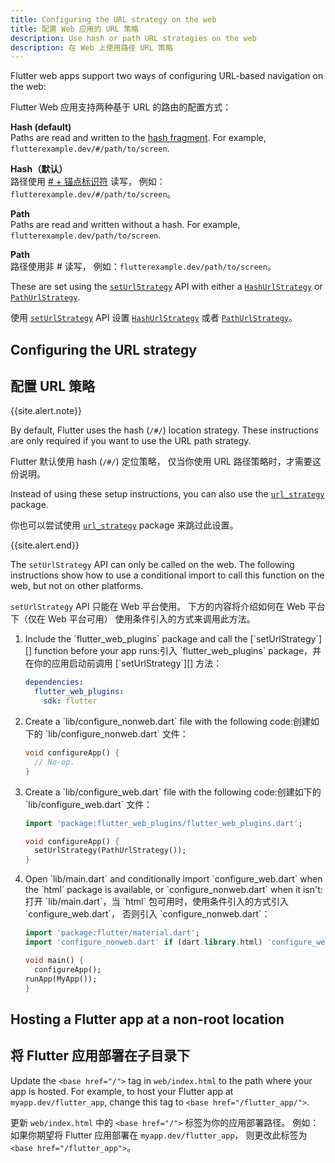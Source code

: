 ```yaml
---
title: Configuring the URL strategy on the web
title: 配置 Web 应用的 URL 策略
description: Use hash or path URL strategies on the web
description: 在 Web 上使用路径 URL 策略
---
```


Flutter web apps support two ways of configuring
URL-based navigation on the web:

Flutter Web 应用支持两种基于 URL 的路由的配置方式：

**Hash (default)**
<br> Paths are read and written to the [hash fragment][].
  For example, `flutterexample.dev/#/path/to/screen`.
  
**Hash（默认）**
<br> 路径使用 [# + 锚点标识符][hash fragment] 读写，
  例如：`flutterexample.dev/#/path/to/screen`。

**Path**
<br> Paths are read and written without a hash. For example,
  `flutterexample.dev/path/to/screen`.
  
**Path**
<br> 路径使用非 # 读写，
  例如：`flutterexample.dev/path/to/screen`。
  
These are set using the [`setUrlStrategy`][] API with
either a [`HashUrlStrategy`][] or [`PathUrlStrategy`][].

使用 [`setUrlStrategy`][] API 设置
[`HashUrlStrategy`][] 或者 [`PathUrlStrategy`][]。
  
## Configuring the URL strategy

## 配置 URL 策略

{{site.alert.note}}

  By default, Flutter uses the hash (`/#/`) location strategy.
  These instructions are only required if you want to use
  the URL path strategy.
  
  Flutter 默认使用 hash (`/#/`) 定位策略，
  仅当你使用 URL 路径策略时，才需要这份说明。

  Instead of using these setup instructions,
  you can also use the [`url_strategy`][] package.
  
  你也可以尝试使用 [`url_strategy`][] package 来跳过此设置。
  
{{site.alert.end}}

The `setUrlStrategy` API can only be called on the web.
The following instructions show how to use a conditional
import to call this function on the web,
but not on other platforms.

`setUrlStrategy` API 只能在 Web 平台使用。
下方的内容将介绍如何在 Web 平台下（仅在 Web 平台可用）
使用条件引入的方式来调用此方法。

<ol markdown="1">
<li markdown="1"><span>Include the `flutter_web_plugins` package and call the
   [`setUrlStrategy`][] function before your app runs:</span><span>引入 `flutter_web_plugins` package，并在你的应用启动前调用 [`setUrlStrategy`][] 方法：</span>

  ```yaml
  dependencies:
    flutter_web_plugins:
      sdk: flutter
  ```
</li>

<li markdown="1"><span>Create a `lib/configure_nonweb.dart` file with the
   following code:</span><span>创建如下的 `lib/configure_nonweb.dart` 文件：</span>

  ```dart
  void configureApp() {
    // No-op.
  }
  ```
</li>

<li markdown="1"><span>Create a `lib/configure_web.dart` file with the
   following code:</span><span>创建如下的 `lib/configure_web.dart` 文件：</span>

  <!--skip-->
  ```dart
  import 'package:flutter_web_plugins/flutter_web_plugins.dart';

  void configureApp() {
    setUrlStrategy(PathUrlStrategy());
  }
  ```
</li>

<li markdown="1"><div>Open `lib/main.dart` and conditionally import
   `configure_web.dart` when the `html` package
   is available, or `configure_nonweb.dart` when it isn't:</div><div>
   打开 `lib/main.dart`，当 `html` 包可用时，使用条件引入的方式引入 `configure_web.dart`，
   否则引入 `configure_nonweb.dart`：</div>

  <!--skip-->
  ```dart
  import 'package:flutter/material.dart';
  import 'configure_nonweb.dart' if (dart.library.html) 'configure_web.dart';

  void main() {
    configureApp();
  runApp(MyApp());
  }
  ```
</li>
</ol>

## Hosting a Flutter app at a non-root location

## 将 Flutter 应用部署在子目录下

Update the `<base href="/">` tag in `web/index.html`
to the path where your app is hosted.
For example, to host your Flutter app at
`myapp.dev/flutter_app`, change
this tag to `<base href="/flutter_app/">`.

更新 `web/index.html` 中的 `<base href="/">` 标签为你的应用部署路径。
例如：如果你期望将 Flutter 应用部署在 `myapp.dev/flutter_app`，
则更改此标签为 `<base href="/flutter_app">`。


[hash fragment]: https://en.wikipedia.org/wiki/Uniform_Resource_Locator#Syntax
[`HashUrlStrategy`]: {{site.api}}/flutter/flutter_web_plugins/HashUrlStrategy-class.html
[`PathUrlStrategy`]: {{site.api}}/flutter/flutter_web_plugins/PathUrlStrategy-class.html
[`setUrlStrategy`]: {{site.api}}/flutter/flutter_web_plugins/setUrlStrategy.html
[`url_strategy`]: {{site.pub-pkg}}/url_strategy
